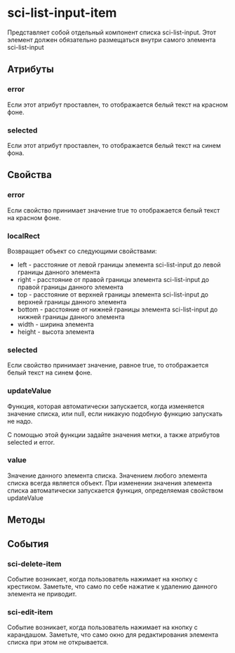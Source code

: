 # sci-list-input-item

Представляет собой отдельный компонент списка sci-list-input. Этот элемент должен обязательно размещаться внутри
самого элемента sci-list-input

## Атрибуты

### error

Если этот атрибут проставлен, то отображается белый текст на красном фоне.

### selected

Если этот атрибут проставлен, то отображается белый текст на синем фона.

## Свойства

### error

Если свойство принимает значение true то отображается белый текст на красном фоне.

### localRect

Возвращает объект со следующими свойствами:
* left - расстояние от левой границы элемента sci-list-input до левой границы данного элемента
* right - расстояние от правой границы элемента sci-list-input до правой границы данного элемента
* top - расстояние от верхней границы элемента sci-list-input до верхней границы данного элемента
* bottom - расстояние от нижней границы элемента sci-list-input до нижней границы данного элемента
* width - ширина элемента
* height - высота элемента

### selected

Если свойство принимает значение, равное true, то отображается белый текст на синем фоне.

### updateValue

Функция, которая автоматически запускается, когда изменяется значение списка, или null, если никакую подобную функцию
запускать не надо.

С помощью этой функции задайте значения метки, а также атрибутов selected и error.

### value

Значение данного элемента списка. Значением любого элемента списка всегда является объект. При изменении значения
элемента списка автоматически запускается функция, определяемая свойством updateValue

## Методы

## События

### sci-delete-item

Событие возникает, когда пользователь нажимает на кнопку с крестиком. Заметьте, что само по себе нажатие к удалению
данного элемента не приводит.

### sci-edit-item

Событие возникает, когда пользователь нажимает на кнопку с карандашом. Заметьте, что само окно для редактирования
элемента списка при этом не открывается.

